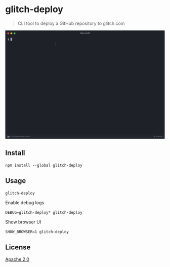 # glitch-deploy

> CLI tool to deploy a GitHub repository to glitch.com

![Glitch Deploy Screencast](/assets/glitch-deploy-screencast.gif?raw=true)

## Install

```
npm install --global glitch-deploy
```

## Usage

```
glitch-deploy
```

Enable debug logs

```
DEBUG=glitch-deploy* glitch-deploy
```

Show browser UI

```
SHOW_BROWSER=1 glitch-deploy
```

## License

[Apache 2.0](LICENSE)
